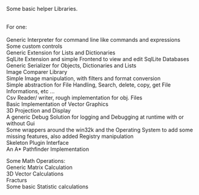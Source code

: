 <p>Some basic helper Libraries.</p>
<br>
For one:<br>
<br>
Generic Interpreter for command line like commands and expressions<br>
Some custom controls<br>
Generic Extension for Lists and Dictionaries<br>
SqlLite Extension and simple Frontend to view and edit SqlLite Databases<br>
Generic Serializer for Objects, Dictionaries and Lists<br>
Image Comparer Library<br>
Simple Image manipulation, with filters and format conversion<br>
Simple abstraction for File Handling, Search, delete, copy, get File Informations, etc ... <br>
Csv Reader/ writer, rough implementation for obj. Files<br>
Basic Implementation of Vector Graphics<br>
3D Projection and Display<br>
A generic Debug Solution for logging and Debugging at runtime with or without Gui<br>
Some wrappers around the win32k and the Operating System to add some missing features, also added Registry manipulation<br>
Skeleton Plugin Interface<br>
An A* Pathfinder Implementation<br>

Some Math Operations:<br>
Generic Matrix Calculation<br>
3D Vector Calculations<br>
Fracturs<br>
Some basic Statistic calculations<br>
</p>


